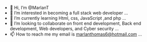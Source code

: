 - 👋 Hi, I’m @MarlanT
- 👀 I’m interested in becoming a full stack web developer ...
- 🌱 I’m currently learning Html, css, JavaScript ,and php ...
- 💞️ I’m looking to collaborate on front end development, Back end development, Web developers, and Cyber security ...
- 📫 How to reach me my email is marlanthomas6@hotmail.com ...

<!---
MarlanT/MarlanT is a ✨ special ✨ repository because its `README.md` (this file) appears on your GitHub profile.
You can click the Preview link to take a look at your changes.
--->
